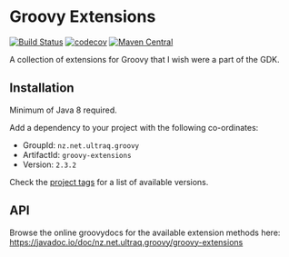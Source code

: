 
Groovy Extensions
=================

[![Build Status](https://github.com/ultraq/groovy-extensions/actions/workflows/build.yml/badge.svg)](https://github.com/ultraq/groovy-extensions/actions)
[![codecov](https://codecov.io/gh/ultraq/groovy-extensions/branch/main/graph/badge.svg?token=IIV5XF3B1L)](https://codecov.io/gh/ultraq/groovy-extensions)
[![Maven Central](https://img.shields.io/maven-central/v/nz.net.ultraq.groovy/groovy-extensions.svg?maxAge=3600)](http://search.maven.org/#search|ga|1|g%3A%22nz.net.ultraq.groovy%22%20AND%20a%3A%22groovy-extensions%22)

A collection of extensions for Groovy that I wish were a part of the GDK.


Installation
------------

Minimum of Java 8 required.

Add a dependency to your project with the following co-ordinates:

 - GroupId: `nz.net.ultraq.groovy`
 - ArtifactId: `groovy-extensions`
 - Version: `2.3.2`

Check the [project tags](https://github.com/ultraq/groovy-extensions/tags)
for a list of available versions.


API
---

Browse the online groovydocs for the available extension methods here:
https://javadoc.io/doc/nz.net.ultraq.groovy/groovy-extensions
